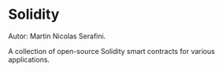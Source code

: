 # Solidity

Autor: Martin Nicolas Serafini.

A collection of open-source Solidity smart contracts for various applications.
